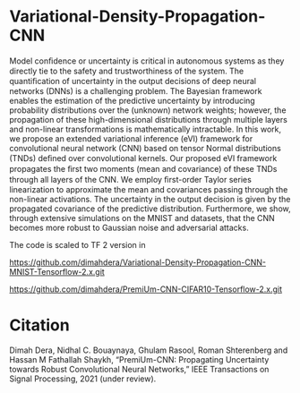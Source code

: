 # Variational-Density-Propagation-CNN
Model conﬁdence or uncertainty is critical in autonomous systems as they directly tie to the safety and trustworthiness of the system. 
The quantiﬁcation of uncertainty in the output decisions of deep neural networks (DNNs) is a challenging problem. 
The Bayesian framework enables the estimation of the predictive uncertainty by introducing probability distributions over the (unknown) network weights; 
however, the propagation of these high-dimensional distributions through multiple layers and non-linear transformations is mathematically intractable. 
In this work, we propose an extended variational inference (eVI) framework for convolutional neural network (CNN) based on tensor Normal distributions (TNDs) deﬁned over convolutional kernels. 
Our proposed eVI framework propagates the ﬁrst two moments (mean and covariance) of these TNDs through all layers of the CNN. 
We employ ﬁrst-order Taylor series linearization to approximate the mean and covariances passing through the non-linear activations. 
The uncertainty in the output decision is given by the propagated covariance of the predictive distribution. 
Furthermore, we show, through extensive simulations on the MNIST and datasets, that the CNN becomes more robust to Gaussian noise and adversarial attacks.

The code is scaled to TF 2 version in 

https://github.com/dimahdera/Variational-Density-Propagation-CNN-MNIST-Tensorflow-2.x.git

https://github.com/dimahdera/PremiUm-CNN-CIFAR10-Tensorflow-2.x.git

# Citation

Dimah Dera, Nidhal C. Bouaynaya, Ghulam Rasool, Roman Shterenberg and Hassan M Fathallah Shaykh, “PremiUm-CNN: Propagating Uncertainty towards Robust Convolutional Neural Networks,” IEEE Transactions on Signal Processing, 2021 (under review).
